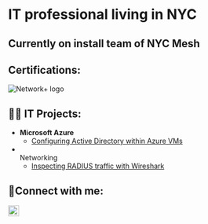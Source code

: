 <h1>IT professional living in NYC</h1>
<h2>Currently on install team of NYC Mesh<h2>
<h2>Certifications:</h2>
<img src="https://i.imgur.com/GQX62LVt.png" alt="Network+ logo"/>

<h2>👨‍💻 IT Projects:</h2>

- <b>Microsoft Azure</b>
  - [Configuring Active Directory within Azure VMs](https://github.com/CaioAR/deploying-azure-active-directory.git)
- <br>Networking</b>
  - [Inspecting RADIUS traffic with Wireshark](https://github.com/CaioAR/inspecting-RADIUS-traffic-with-wireshark)


<h2>🤳Connect with me:</h2>

[<img align="left" alt="Josh | LinkedIn" width="22px" src="https://cdn.jsdelivr.net/npm/simple-icons@v3/icons/linkedin.svg" />][linkedin]

[linkedin]: https://www.linkedin.com/in/caio-araujo-roper-a2bb13202/
